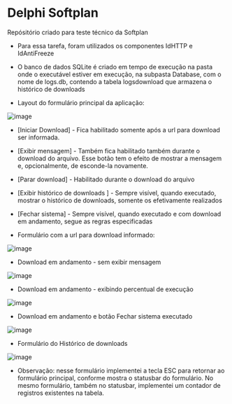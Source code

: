 # Delphi Softplan
Repósitório criado para teste técnico da Softplan

* Para essa tarefa, foram utilizados os componentes IdHTTP e IdAntiFreeze

* O banco de dados SQLite é criado em tempo de execução na pasta onde o executável estiver em execução, na subpasta Database, com o nome de logs.db, contendo a tabela logsdownload que armazena o histórico de downloads

* Layout do formulário principal da aplicação:

![image](https://user-images.githubusercontent.com/5474103/185820794-f5463fdf-cf93-4bfa-a826-48a39142c306.png)

* [Iniciar Download] - Fica habilitado somente após a url para download ser informada.
* [Exibir mensagem] - Também fica habilitado também durante o download do arquivo. Esse botão tem o efeito de mostrar a mensagem e, opcionalmente, de esconde-la novamente.
* [Parar download]  - Habilitado durante o download do arquivo
* [Exibir histórico de downloads ] - Sempre visível, quando executado, mostrar o histórico de downloads, somente os efetivamente realizados
* [Fechar sistema] - Sempre visível, quando executado e com download em andamento, segue as regras especificadas

* Formulário com a url para download informado:
 
![image](https://user-images.githubusercontent.com/5474103/185821296-2f49efd5-e941-4ef0-a4d8-0c337519e83e.png)

* Download em andamento - sem exibir mensagem
 
![image](https://user-images.githubusercontent.com/5474103/185822050-b77797df-a103-49d8-bed9-300943ab5ab2.png)

* Download em andamento - exibindo percentual de execução
 
![image](https://user-images.githubusercontent.com/5474103/185822210-c64572e8-52c4-4f3b-bc33-5e109f9d2878.png)

* Download em andamento e botão Fechar sistema executado
 
![image](https://user-images.githubusercontent.com/5474103/185822471-5be095d2-eb32-45a2-aca0-42345b75f457.png)

* Formulário do Histórico de downloads
 
![image](https://user-images.githubusercontent.com/5474103/185822780-d679efaf-5dff-4a80-b722-ca04f2beaa8b.png)

* Observação: nesse formulário implementei a tecla ESC para retornar ao formulário principal, conforme mostra o statusbar do formulário. 
                        No mesmo formulário, também no statusbar, implementei um contador de registros existentes na tabela.
